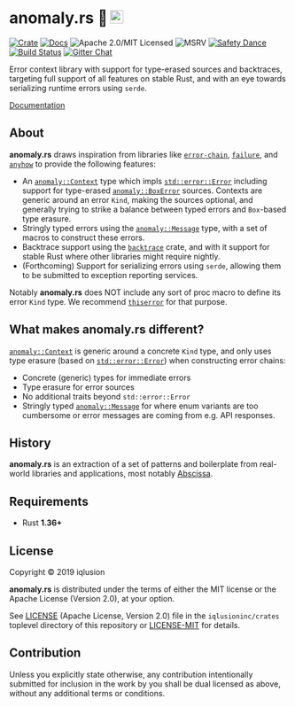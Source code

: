 # anomaly.rs 🦠 <a href="https://www.iqlusion.io"><img src="https://storage.googleapis.com/iqlusion-production-web/img/logo/iqlusion-rings-sm.png" alt="iqlusion" width="24" height="24"></a>

[![Crate][crate-image]][crate-link]
[![Docs][docs-image]][docs-link]
![Apache 2.0/MIT Licensed][license-image]
![MSRV][rustc-image]
[![Safety Dance][safety-image]][safety-link]
[![Build Status][build-image]][build-link]
[![Gitter Chat][gitter-image]][gitter-link]

Error context library with support for type-erased sources and backtraces,
targeting full support of all features on stable Rust, and with an eye towards
serializing runtime errors using `serde`.

[Documentation][docs-link]

## About

**anomaly.rs** draws inspiration from libraries like [`error-chain`],
[`failure`], and [`anyhow`] to provide the following features:

- An [`anomaly::Context`] type which impls [`std::error::Error`] including
  support for type-erased [`anomaly::BoxError`] sources. Contexts are generic
  around an error `Kind`, making the sources optional, and generally trying
  to strike a balance between typed errors and `Box`-based type erasure.
- Stringly typed errors using the [`anomaly::Message`] type, with a set
  of macros to construct these errors.
- Backtrace support using the [`backtrace`] crate, and with it support for
  stable Rust where other libraries might require nightly.
- (Forthcoming) Support for serializing errors using `serde`, allowing them
  to be submitted to exception reporting services.

Notably **anomaly.rs** does NOT include any sort of proc macro to define
its error `Kind` type. We recommend [`thiserror`] for that purpose.

## What makes anomaly.rs different?

[`anomaly::Context`] is generic around a concrete `Kind` type, and only
uses type erasure (based on [`std::error::Error`]) when constructing
error chains:

- Concrete (generic) types for immediate errors
- Type erasure for error sources
- No additional traits beyond `std::error::Error`
- Stringly typed [`anomaly::Message`] for where enum variants are too
  cumbersome or error messages are coming from e.g. API responses.

## History

**anomaly.rs** is an extraction of a set of patterns and boilerplate
from real-world libraries and applications, most notably [Abscissa].

## Requirements

- Rust **1.36+**

## License

Copyright © 2019 iqlusion

**anomaly.rs** is distributed under the terms of either the MIT license
or the Apache License (Version 2.0), at your option.

See [LICENSE] (Apache License, Version 2.0) file in the `iqlusioninc/crates`
toplevel directory of this repository or [LICENSE-MIT] for details.

## Contribution

Unless you explicitly state otherwise, any contribution intentionally
submitted for inclusion in the work by you shall be dual licensed as above,
without any additional terms or conditions.

[//]: # (badges)

[crate-image]: https://img.shields.io/crates/v/anomaly.svg
[crate-link]: https://crates.io/crates/anomaly
[docs-image]: https://docs.rs/anomaly/badge.svg
[docs-link]: https://docs.rs/anomaly/
[license-image]: https://img.shields.io/badge/license-Apache2.0/MIT-blue.svg
[rustc-image]: https://img.shields.io/badge/rustc-1.36+-blue.svg
[safety-image]: https://img.shields.io/badge/unsafe-forbidden-success.svg
[safety-link]: https://github.com/rust-secure-code/safety-dance/
[build-image]: https://github.com/iqlusioninc/crates/workflows/Rust/badge.svg
[build-link]: https://github.com/iqlusioninc/crates/actions
[gitter-image]: https://badges.gitter.im/iqlusioninc/community.svg
[gitter-link]: https://gitter.im/iqlusioninc/community

[//]: # (general links)

[`error-chain`]: https://crates.io/crates/error-chain
[`failure`]: https://crates.io/crates/failure
[`anyhow`]: https://crates.io/crates/anyhow
[`anomaly::Context`]: https://docs.rs/anomaly/latest/anomaly/struct.Context.html
[`std::error::Error`]: https://doc.rust-lang.org/std/error/trait.Error.html
[`anomaly::BoxError`]: https://docs.rs/anomaly/latest/anomaly/type.BoxError.html
[`anomaly::Message`]: https://docs.rs/anomaly/latest/anomaly/struct.Message.html
[`backtrace`]: https://crates.io/crates/backtrace
[`thiserror`]: https://crates.io/crates/thiserror
[Abscissa]: https://github.com/iqlusioninc/abscissa
[LICENSE]: https://github.com/iqlusioninc/crates/blob/master/LICENSE
[LICENSE-MIT]: https://github.com/iqlusioninc/crates/blob/develop/anomaly/LICENSE-MIT
